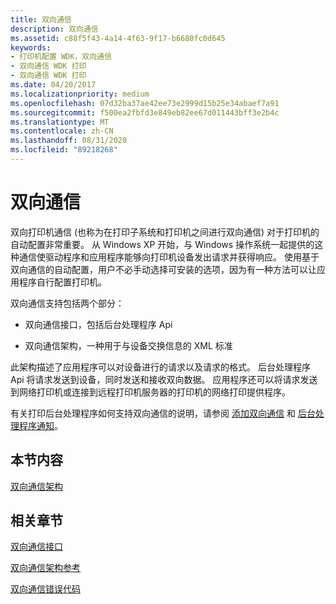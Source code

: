 ```yaml
---
title: 双向通信
description: 双向通信
ms.assetid: c88f5f43-4a14-4f63-9f17-b6680fc0d645
keywords:
- 打印机配置 WDK，双向通信
- 双向通信 WDK 打印
- 双向通信 WDK 打印
ms.date: 04/20/2017
ms.localizationpriority: medium
ms.openlocfilehash: 07d32ba37ae42ee73e2999d15b25e34abaef7a91
ms.sourcegitcommit: f500ea2fbfd3e849eb82ee67d011443bff3e2b4c
ms.translationtype: MT
ms.contentlocale: zh-CN
ms.lasthandoff: 08/31/2020
ms.locfileid: "89218268"
---
```

# <a name="bidirectional-communication"></a>双向通信


双向打印机通信 (也称为在打印子系统和打印机之间进行双向通信) 对于打印机的自动配置非常重要。 从 Windows XP 开始，与 Windows 操作系统一起提供的这种通信使驱动程序和应用程序能够向打印机设备发出请求并获得响应。 使用基于双向通信的自动配置，用户不必手动选择可安装的选项，因为有一种方法可以让应用程序自行配置打印机。

双向通信支持包括两个部分：

-   双向通信接口，包括后台处理程序 Api

-   双向通信架构，一种用于与设备交换信息的 XML 标准

此架构描述了应用程序可以对设备进行的请求以及请求的格式。 后台处理程序 Api 将请求发送到设备，同时发送和接收双向数据。 应用程序还可以将请求发送到网络打印机或连接到远程打印机服务器的打印机的网络打印提供程序。

有关打印后台处理程序如何支持双向通信的说明，请参阅 [添加双向通信](adding-bidirectional-communication.md) 和 [后台处理程序通知](spooler-notification.md)。

## <a name="in-this-section"></a>本节内容


[双向通信架构](bidirectional-communication-schema.md)

## <a name="related-sections"></a>相关章节


[双向通信接口](/windows-hardware/drivers/ddi/_print/index)

[双向通信架构参考](./bidi-communications-schema-reference.md)

[双向通信错误代码](./bidi-error-codes.md)

 

